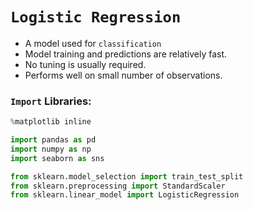 # `Logistic Regression`

- A model used for `classification`
- Model training and predictions are relatively fast.
- No tuning is usually required.
- Performs well on small number of observations.

### `Import` Libraries:
```python
%matplotlib inline

import pandas as pd
import numpy as np
import seaborn as sns

from sklearn.model_selection import train_test_split
from sklearn.preprocessing import StandardScaler
from sklearn.linear_model import LogisticRegression
```

